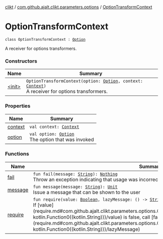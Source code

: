 [clikt](../../index.md) / [com.github.ajalt.clikt.parameters.options](../index.md) / [OptionTransformContext](./index.md)

# OptionTransformContext

`class OptionTransformContext : `[`Option`](../-option/index.md)

A receiver for options transformers.

### Constructors

| Name | Summary |
|---|---|
| [&lt;init&gt;](-init-.md) | `OptionTransformContext(option: `[`Option`](../-option/index.md)`, context: `[`Context`](../../com.github.ajalt.clikt.core/-context/index.md)`)`<br>A receiver for options transformers. |

### Properties

| Name | Summary |
|---|---|
| [context](context.md) | `val context: `[`Context`](../../com.github.ajalt.clikt.core/-context/index.md) |
| [option](option.md) | `val option: `[`Option`](../-option/index.md)<br>The option that was invoked |

### Functions

| Name | Summary |
|---|---|
| [fail](fail.md) | `fun fail(message: `[`String`](https://kotlinlang.org/api/latest/jvm/stdlib/kotlin/-string/index.html)`): `[`Nothing`](https://kotlinlang.org/api/latest/jvm/stdlib/kotlin/-nothing/index.html)<br>Throw an exception indicating that usage was incorrect. |
| [message](message.md) | `fun message(message: `[`String`](https://kotlinlang.org/api/latest/jvm/stdlib/kotlin/-string/index.html)`): `[`Unit`](https://kotlinlang.org/api/latest/jvm/stdlib/kotlin/-unit/index.html)<br>Issue a message that can be shown to the user |
| [require](require.md) | `fun require(value: `[`Boolean`](https://kotlinlang.org/api/latest/jvm/stdlib/kotlin/-boolean/index.html)`, lazyMessage: () -> `[`String`](https://kotlinlang.org/api/latest/jvm/stdlib/kotlin/-string/index.html)` = { "invalid value" }): `[`Unit`](https://kotlinlang.org/api/latest/jvm/stdlib/kotlin/-unit/index.html)<br>If [value](require.md#com.github.ajalt.clikt.parameters.options.OptionTransformContext$require(kotlin.Boolean, kotlin.Function0((kotlin.String)))/value) is false, call [fail](fail.md) with the output of [lazyMessage](require.md#com.github.ajalt.clikt.parameters.options.OptionTransformContext$require(kotlin.Boolean, kotlin.Function0((kotlin.String)))/lazyMessage) |
